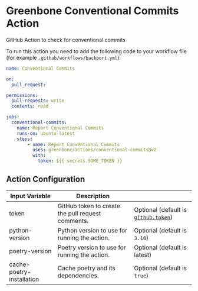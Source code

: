 # Greenbone Conventional Commits Action

GitHub Action to check for conventional commits

To run this action you need to add the following code to your workflow file
(for example `.github/workflows/backport.yml`):

```yml
name: Conventional Commits

on:
  pull_request:

permissions:
  pull-requests: write
  contents: read

jobs:
  conventional-commits:
    name: Report Conventional Commits
    runs-on: ubuntu-latest
    steps:
        - name: Report Conventional Commits
          uses: greenbone/actions/conventional-commits@v2
          with:
            token: ${{ secrets.SOME_TOKEN }}
```

## Action Configuration

|Input Variable|Description| |
|--------------|-----------|-|
| token | GitHub token to create the pull request comments. | Optional (default is [`github.token`](https://docs.github.com/en/actions/learn-github-actions/contexts#github-context)) |
| python-version | Python version to use for running the action. | Optional (default is `3.10`) |
| poetry-version | Poetry version to use for running the action. | Optional (default is latest) |
| cache-poetry-installation | Cache poetry and its dependencies. | Optional (default is `true`) |
